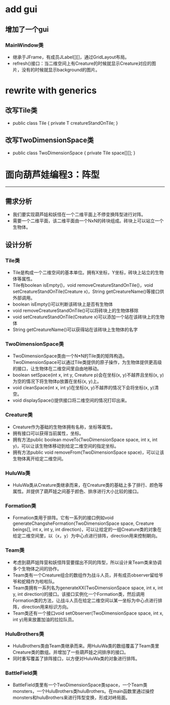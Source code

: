 # add gui
## 增加了一个gui
### MainWindow类
* 继承于JFrame，有成员JLabel[][]，通过GridLayout布局。
* refresh()接口：当二维空间上有Creature的时候就显示Creature对应的图片，没有的时候就显示background的图片。
# rewrite with generics
## 改写Tile类
* public class Tile<T extends Creature> {
    private T creatureStandOnTile;
}
## 改写TwoDimensionSpace类
* public class TwoDimensionSpace<T extends Creature> {
    private Tile<T> space[][];
}

# 面向葫芦娃编程3：阵型
***
## 需求分析
* 我们要实现葫芦娃和妖怪在一个二维平面上不停变换阵型进行对阵。
* 需要一个二维平面，该二维平面由一个NxN的砖块组成。砖块上可以站立一个生物体。

## 设计分析

### Tile类
* Tile是构成一个二维空间的基本单位。拥有X坐标，Y坐标，砖块上站立的生物体等属性。
* Tile有boolean isEmpty()，void removeCreatureStandOnTile()，void setCreatureStandOnTile(Creature x)，String getCreatureName()等接口供外部调用。
* boolean isEmpty()可以判断该砖块上是否有生物体
* void removeCreatureStandOnTile()可以将砖块上的生物体移除
* void setCreatureStandOnTile(Creature x)可以添加一个站在该砖块上的生物体
* String getCreatureName()可以获得站在该砖块上生物体的名字

### TwoDimensionSpace类
* TwoDimensionSpace类由一个N*N的Tile类的矩阵构造。TwoDimensionSpace可以通过Tile类提供的原子操作，为生物体提供更高级的接口，让生物体在二维空间里自由地移动。
* boolean setSpace(int x, int y, Creature p)会在坐标(x, y)不越界且坐标(x, y)为空的情况下将生物体p放置在坐标(x, y)上。
* void cleanSpace(int x, int y)在坐标(x, y)不越界的情况下会将坐标(x, y)清空。
* void displaySpace()提供接口将二维空间的情况打印出来。

### Creature类
* Creature作为基础的生物体拥有名称，坐标等属性。
* 拥有接口可以获得当前属性，坐标。
* 拥有方法public boolean moveTo(TwoDimensionSpace space, int x, int y)，可以让该生物体移动到给定二维空间的指定坐标。
* 拥有方法public void removeFrom(TwoDimensionSpace space)，可以让该生物体离开给定二维空间。

### HuluWa类
* HuluWa类从Creature类继承而来，在Creature类的基础上多了排行、颜色等属性。并提供了葫芦娃之间基于颜色、排序进行大小比较的接口。

### Formation类
* Formation类用于排阵。它有一系列的接口例如void generateChangsheFormation(TwoDimensionSpace space, Creature beings[], int x, int y, int direction)，可以让给定的一组Creature类的对象在给定二维空间里，以（x，y）为中心点进行排阵，direction用来控制朝向。

### Team类
* 考虑到葫芦娃阵营和妖怪阵营要摆出不同的阵型，所以设计来Team类来协调多个生物体之间的协作。
* Team类有一个Creature组合的数组作为战斗人员，并有成员observer留给爷爷和蛇精作为啦啦队。
* Team类拥有一系列名为generateXX(TwoDimensionSpace space, int x, int y, int direction)的接口。该接口实例化一个Formation类，然后调用Formation类的方法，让战斗人员在给定二维空间以某一坐标为中心点进行排阵，direction用来标识方向。
* Team类还有一个接口void setObserver(TwoDimensionSpace space, int x, int y)用来放置加油的拉拉队员。

### HuluBrothers类
* HuluBrothers类由Team类继承而来。用HuluWa类的数组覆盖了Team类里Creature类的数组。并增加了一些葫芦娃之间排序的接口。
* 同时重写覆盖了排阵接口，以方便对HuluWa类的对象进行排阵。

### BattleField类
* BattleField类里有一个TwoDimensionSpace类space，一个Team类monsters，一个HuluBrothers类huluBrothers。在main函数里通过操控monsters和huluBrothers来进行阵型变换，形成对峙局面。